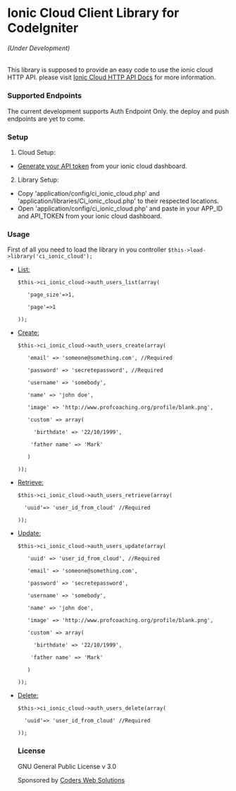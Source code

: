 # Ionic Cloud Client Library for CodeIgniter
###### (Under Development)

This library is supposed to provide an easy code to use the ionic cloud HTTP API.
please visit [Ionic Cloud HTTP API Docs](http://docs.ionic.io/api/http.html) for more information.

### Supported Endpoints
The current development supports Auth Endpoint Only. the deploy and push endpoints are yet to come.

### Setup
1. Cloud Setup: 
  * [Generate your API token](http://docs.ionic.io/api/http.html#generating-your-api-token) from your ionic cloud dashboard.
2. Library Setup:
  * Copy 'application/config/ci\_ionic\_cloud.php' and 'application/libraries/Ci\_ionic\_cloud.php' to their respected locations.
  * Open 'application/config/ci\_ionic\_cloud.php' and paste in your APP\_ID and API\_TOKEN from your ionic cloud dashboard.

### Usage
First of all you need to load the library in you controller
`$this->load->library('ci_ionic_cloud');`

* [List:](http://docs.ionic.io/api/endpoints/auth.html#get-users)

  `$this->ci_ionic_cloud->auth_users_list(array(`

  `   'page_size'=>1,`

  `   'page'=>1`

  `));`

* [Create:](http://docs.ionic.io/api/endpoints/auth.html#post-users)

  `$this->ci_ionic_cloud->auth_users_create(array(`

	`   'email' => 'someone@something.com', //Required` 

	`   'password' => 'secretepassword', //Required` 

	`   'username' => 'somebody',` 

	`   'name' => 'john doe',`

	`   'image' => 'http://www.profcoaching.org/profile/blank.png',`

	`   'custom' => array(`

	`     'birthdate' => '22/10/1999',`

	`     'father name' => 'Mark' `

	`   )`

	`));`

* [Retrieve:](http://docs.ionic.io/api/endpoints/auth.html#get-users-user_uuid)

  `$this->ci_ionic_cloud->auth_users_retrieve(array(`

  `  'uuid'=> 'user_id_from_cloud' //Required` 

  `));`

* [Update:](http://docs.ionic.io/api/endpoints/auth.html#patch-users-user_uuid)

  `$this->ci_ionic_cloud->auth_users_update(array(`

  `   'uuid' => 'user_id_from_cloud', //Required`
	
  `   'email' => 'someone@something.com',` 
  
	`   'password' => 'secretepassword',` 

	`   'username' => 'somebody',` 

	`   'name' => 'john doe',`

	`   'image' => 'http://www.profcoaching.org/profile/blank.png',`

	`   'custom' => array(`

	`     'birthdate' => '22/10/1999',`

	`     'father name' => 'Mark' `

	`   )`

	`));`

* [Delete:](http://docs.ionic.io/api/endpoints/auth.html#delete-users-user_uuid)

  `$this->ci_ionic_cloud->auth_users_delete(array(`

  `  'uuid'=> 'user_id_from_cloud' //Required` 

  `));`

  ### License
  GNU General Public License v 3.0

  Sponsored by [Coders Web Solutions](http://codersme.com)
